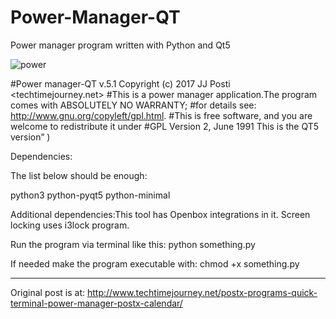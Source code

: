 # Power-Manager-QT
Power manager program written with Python and Qt5

![power](https://user-images.githubusercontent.com/29865797/28218011-e3bde4f4-68bf-11e7-9901-11f7df0496cd.jpg)

#Power manager-QT v.5.1 Copyright (c) 2017 JJ Posti <techtimejourney.net>
#This is a power manager application.The program comes with ABSOLUTELY NO WARRANTY;
#for details see: http://www.gnu.org/copyleft/gpl.html.
#This is free software, and you are welcome to redistribute it under
#GPL Version 2, June 1991 This is the QT5 version” )

Dependencies:

The list below should be enough:

python3 python-pyqt5 python-minimal

Additional dependencies:This tool has Openbox integrations in it. Screen locking uses i3lock program.


Run the program via terminal like this: python something.py

If needed make the program executable with: chmod +x something.py

____________________________
Original post is at:
http://www.techtimejourney.net/postx-programs-quick-terminal-power-manager-postx-calendar/
